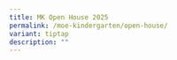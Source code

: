 ```yaml
---
title: MK Open House 2025
permalink: /moe-kindergarten/open-house/
variant: tiptap
description: ""
---
```

<p></p>
<p></p>